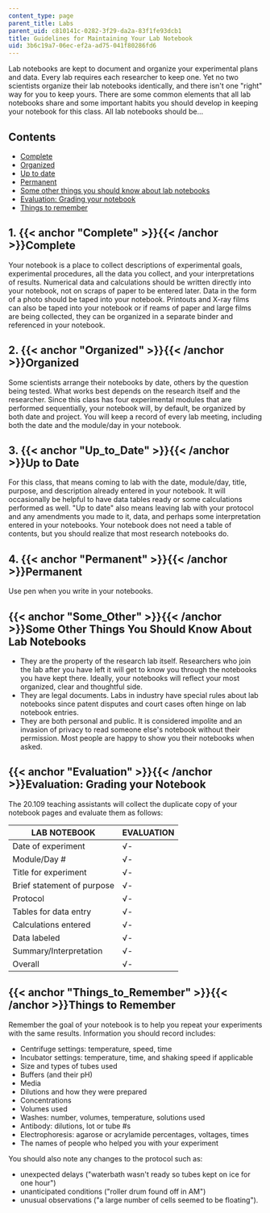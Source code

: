 ```yaml
---
content_type: page
parent_title: Labs
parent_uid: c810141c-0282-3f29-da2a-83f1fe93dcb1
title: Guidelines for Maintaining Your Lab Notebook
uid: 3b6c19a7-06ec-ef2a-ad75-041f80286fd6
---
```


Lab notebooks are kept to document and organize your experimental plans and data. Every lab requires each researcher to keep one. Yet no two scientists organize their lab notebooks identically, and there isn't one "right" way for you to keep yours. There are some common elements that all lab notebooks share and some important habits you should develop in keeping your notebook for this class. All lab notebooks should be...

Contents
--------

*   [Complete](#Complete)
*   [Organized](#Organized)
*   [Up to date](#Up_to_Date)
*   [Permanent](#Permanent)
*   [Some other things you should know about lab notebooks](#Some_Other)
*   [Evaluation: Grading your notebook](#Evaluation)
*   [Things to remember](#Things_to_Remember)

1\. {{< anchor "Complete" >}}{{< /anchor >}}Complete
----------------------------------------------------

Your notebook is a place to collect descriptions of experimental goals, experimental procedures, all the data you collect, and your interpretations of results. Numerical data and calculations should be written directly into your notebook, not on scraps of paper to be entered later. Data in the form of a photo should be taped into your notebook. Printouts and X-ray films can also be taped into your notebook or if reams of paper and large films are being collected, they can be organized in a separate binder and referenced in your notebook.

2\. {{< anchor "Organized" >}}{{< /anchor >}}Organized
------------------------------------------------------

Some scientists arrange their notebooks by date, others by the question being tested. What works best depends on the research itself and the researcher. Since this class has four experimental modules that are performed sequentially, your notebook will, by default, be organized by both date and project. You will keep a record of every lab meeting, including both the date and the module/day in your notebook.

3\. {{< anchor "Up_to_Date" >}}{{< /anchor >}}Up to Date
--------------------------------------------------------

For this class, that means coming to lab with the date, module/day, title, purpose, and description already entered in your notebook. It will occasionally be helpful to have data tables ready or some calculations performed as well. "Up to date" also means leaving lab with your protocol and any amendments you made to it, data, and perhaps some interpretation entered in your notebooks. Your notebook does not need a table of contents, but you should realize that most research notebooks do.

4\. {{< anchor "Permanent" >}}{{< /anchor >}}Permanent
------------------------------------------------------

Use pen when you write in your notebooks.

{{< anchor "Some_Other" >}}{{< /anchor >}}Some Other Things You Should Know About Lab Notebooks
-----------------------------------------------------------------------------------------------

*   They are the property of the research lab itself. Researchers who join the lab after you have left it will get to know you through the notebooks you have kept there. Ideally, your notebooks will reflect your most organized, clear and thoughtful side.
*   They are legal documents. Labs in industry have special rules about lab notebooks since patent disputes and court cases often hinge on lab notebook entries.
*   They are both personal and public. It is considered impolite and an invasion of privacy to read someone else's notebook without their permission. Most people are happy to show you their notebooks when asked.

{{< anchor "Evaluation" >}}{{< /anchor >}}Evaluation: Grading your Notebook
---------------------------------------------------------------------------

The 20.109 teaching assistants will collect the duplicate copy of your notebook pages and evaluate them as follows:

| LAB NOTEBOOK | EVALUATION |
| --- | --- |
| Date of experiment | √- | √ | √+ |
| Module/Day # | √- | √ | √+ |
| Title for experiment | √- | √ | √+ |
| Brief statement of purpose | √- | √ | √+ |
| Protocol | √- | √ | √+ |
| Tables for data entry | √- | √ | √+ |
| Calculations entered | √- | √ | √+ |
| Data labeled | √- | √ | √+ |
| Summary/Interpretation | √- | √ | √+ |
| Overall | √- | √ | √+ 

{{< anchor "Things_to_Remember" >}}{{< /anchor >}}Things to Remember
--------------------------------------------------------------------

Remember the goal of your notebook is to help you repeat your experiments with the same results. Information you should record includes:

*   Centrifuge settings: temperature, speed, time
*   Incubator settings: temperature, time, and shaking speed if applicable
*   Size and types of tubes used
*   Buffers (and their pH)
*   Media
*   Dilutions and how they were prepared
*   Concentrations
*   Volumes used
*   Washes: number, volumes, temperature, solutions used
*   Antibody: dilutions, lot or tube #s
*   Electrophoresis: agarose or acrylamide percentages, voltages, times
*   The names of people who helped you with your experiment

You should also note any changes to the protocol such as:

*   unexpected delays ("waterbath wasn't ready so tubes kept on ice for one hour")
*   unanticipated conditions ("roller drum found off in AM")
*   unusual observations ("a large number of cells seemed to be floating").
